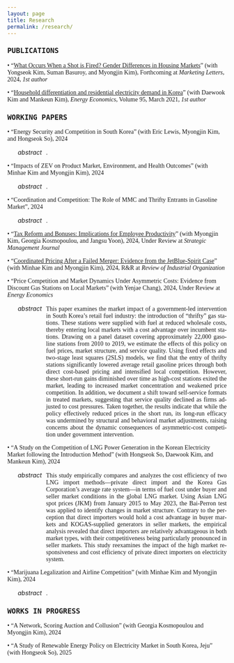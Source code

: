 ```yaml
---
layout: page
title: Research
permalink: /research/
---
```



### <span style="font-family: 'Lucida Console', monospace"><b>PUBLICATIONS</b></span>  

<span style="font-family: 'Georgia', serif"> • “<a href="https://link.springer.com/article/10.1007/s11002-024-09755-1" target="_blank" rel="noopener">What Occurs When a Shot is Fired? Gender Differences in Housing Markets</a>” (with Yongseok Kim, Suman Basuroy, and Myongjin Kim), Forthcoming at <em>Marketing Letters</em>, 2024, <em>1st author</em> </span>


<span style="font-family: 'Georgia', serif"> • “<a href="https://www.sciencedirect.com/science/article/pii/S0140988320304308" rel="noopener">Household differentiation and residential electricity demand in Korea</a>” (with Daewook Kim and Mankeun Kim), <em>Energy Economics</em>, Volume 95, March 2021, *1st author*   
</span>  
  

### <span style="font-family: 'Lucida Console', monospace"><b>WORKING PAPERS</b></span>   

<a href="" rel="noopener"> </a>


<span style="font-family: 'Georgia', serif"> • “Energy Security and Competition in South Korea” (with Eric Lewis, Myongjin Kim, and Hongseok So), 2024
</span>  

<div style="margin-left:1.5rem; display:flex; align-items:baseline; column-gap:.6rem;">
  <em style="margin:0; font-style:italic; white-space:nowrap;">abstract</em>
  <p lang="en"
     style="margin:0; flex:1;
            text-align:justify; text-justify:inter-word; hyphens:auto;
            font-family:'Garamond', serif;">
    .
  </p>
</div>


<span style="font-family: 'Georgia', serif"> • “Impacts of ZEV on Product Market, Environment, and Health Outcomes” (with Minhae Kim and Myongjin Kim), 2024
</span>  

<div style="margin-left:1.5rem; display:flex; align-items:baseline; column-gap:.6rem;">
  <em style="margin:0; font-style:italic; white-space:nowrap;">abstract</em>
  <p lang="en"
     style="margin:0; flex:1;
            text-align:justify; text-justify:inter-word; hyphens:auto;
            font-family:'Garamond', serif;">
    .
  </p>
</div>


<span style="font-family: 'Georgia', serif"> • “Coordination and Competition: The Role of MMC and Thrifty Entrants in Gasoline Market”, 2024
</span>  

<div style="margin-left:1.5rem; display:flex; align-items:baseline; column-gap:.6rem;">
  <em style="margin:0; font-style:italic; white-space:nowrap;">abstract</em>
  <p lang="en"
     style="margin:0; flex:1;
            text-align:justify; text-justify:inter-word; hyphens:auto;
            font-family:'Garamond', serif;">
    .
  </p>
</div>


<span style="font-family: 'Georgia', serif"> • “<a href="https://www.dropbox.com/scl/fi/gi87koi28y9m07mpolmuj/Tax_Reform_and_Product_Quality.pdf?rlkey=c3d2jkef8xii836nqtlzq5w43&e=1&dl=0" rel="noopener">Tax Reform and Bonuses: Implications for Employee Productivity</a>” (with Myongjin Kim, Georgia Kosmopoulou, and Jangsu Yoon), 2024, Under Review at <em>Strategic Management Journal</em>
</span>    


<span style="font-family: 'Georgia', serif"> • “<a href="https://papers.ssrn.com/sol3/papers.cfm?abstract_id=5277996" rel="noopener">Coordinated Pricing After a Failed Merger: Evidence from the JetBlue-Spirit Case</a>” (with Minhae Kim and Myongjin Kim), 2024, R&R at <em>Review of Industrial Organization</em>
</span>    



<span style="font-family: 'Georgia', serif"> • “Price Competition and Market Dynamics Under Asymmetric Costs: Evidence from Discount Gas Stations on Local Markets” (with Yenjae Chang), 2024, Under Review at <em>Energy Economics</em>
</span>    

<div style="margin-left:1.5rem; display:flex; align-items:baseline; column-gap:.6rem;">
  <em style="margin:0; font-style:italic; white-space:nowrap;">abstract</em>
  <p lang="en"
     style="margin:0; flex:1;
            text-align:justify; text-justify:inter-word; hyphens:auto;
            font-family:'Garamond', serif;">
    This paper examines the market impact of a government-led intervention in South Korea’s retail fuel industry: the introduction of “thrifty” gas stations. These stations were supplied with fuel at reduced wholesale costs, thereby entering local markets with a cost advantage over incumbent stations. Drawing on a panel dataset covering approximately 22,000 gasoline stations from 2010 to 2019, we estimate the effects of this policy on fuel prices, market structure, and service quality. Using fixed effects and two-stage least squares (2SLS) models, we find that the entry of thrifty stations significantly lowered average retail gasoline prices through both direct cost-based pricing and intensified local competition. However, these short-run gains diminished over time as high-cost stations exited the market, leading to increased market concentration and weakened price competition. In addition, we document a shift toward self-service formats in treated markets, suggesting that service quality declined as firms adjusted to cost pressures. Taken together, the results indicate that while the policy effectively reduced prices in the short run, its long-run efficacy was undermined by structural and behavioral market adjustments, raising concerns about the dynamic consequences of asymmetric-cost competition under government intervention.
  </p>
</div>


<span style="font-family: 'Georgia', serif"> • “A Study on the Competition of LNG Power Generation in the Korean Electricity Market following the Introduction Method” (with Hongseok So, Daewook Kim, and Mankeun Kim), 2024 </span>    

<div style="margin-left:1.5rem; display:flex; align-items:baseline; column-gap:.6rem;">
  <em style="margin:0; font-style:italic; white-space:nowrap;">abstract</em>
  <p lang="en"
     style="margin:0; flex:1;
            text-align:justify; text-justify:inter-word; hyphens:auto;
            font-family:'Garamond', serif;">
    This study empirically compares and analyzes the cost efficiency of two LNG import methods—private direct import and the Korea Gas Corporation’s average rate system—in terms of fuel cost under buyer and seller market conditions in the global LNG market. Using Asian LNG spot prices (JKM) from January 2015 to May 2023, the Bai-Perron test was applied to identify changes in market structure. Contrary to the perception that direct importers would hold a cost advantage in buyer markets and KOGAS-supplied generators in seller markets, the empirical analysis revealed that direct importers are relatively advantageous in both market types, with their competitiveness being particularly pronounced in seller markets. This study reexamines the impact of the high market responsiveness and cost efficiency of private direct importers on electricity system.
  </p>
</div>



<span style="font-family: 'Georgia', serif"> • “Marijuana Legalization and Airline Competition” (with Minhae Kim and Myongjin Kim), 2024
</span>    
  
<div style="margin-left:1.5rem; display:flex; align-items:baseline; column-gap:.6rem;">
  <em style="margin:0; font-style:italic; white-space:nowrap;">abstract</em>
  <p lang="en"
     style="margin:0; flex:1;
            text-align:justify; text-justify:inter-word; hyphens:auto;
            font-family:'Garamond', serif;">
    .
  </p>
</div>



### <span style="font-family: 'Lucida Console', monospace"><b>WORKS IN PROGRESS</b></span>   

<span style="font-family: 'Georgia', serif"> • “A Network, Scoring Auction and Collusion” (with Georgia Kosmopoulou and Myongjin Kim), 2024
</span>    

<span style="font-family: 'Georgia', serif"> • “A Study of Renewable Energy Policy on Electricity Market in South Korea, Jeju” (with Hongseok So), 2025
</span>  








